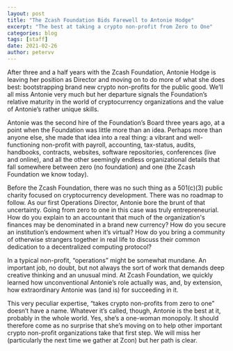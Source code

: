 ```yaml
---
layout: post
title: "The Zcash Foundation Bids Farewell to Antonie Hodge"
excerpt: "The best at taking a crypto non-profit from Zero to One"
categories: blog
tags: [staff]
date: 2021-02-26
author: petervv
---
```


After three and a half years with the Zcash Foundation, Antonie Hodge is leaving her position as Director and moving on to do more of what she does best: bootstrapping brand new crypto non-profits for the public good. We’ll all miss Antonie very much but her departure signals the Foundation’s relative maturity in the world of cryptocurrency organizations and the value of Antonie’s rather unique skills. 

Antonie was the second hire of the Foundation’s Board three years ago, at a point when the Foundation was little more than an idea. Perhaps more than anyone else, she made that idea into a real thing: a vibrant and well-functioning non-profit with payroll, accounting, tax-status, audits, handbooks, contracts, websites, software repositories, conferences (live and online), and all the other seemingly endless organizational details that fall somewhere between zero (no foundation) and one (the Zcash Foundation we know today). 

Before the Zcash Foundation, there was no such thing as a 501(c)(3) public charity focused on cryptocurrency development. There was no roadmap to follow. As our first Operations Director, Antonie bore the brunt of that uncertainty. Going from zero to one in this case was truly entrepreneurial. How do you explain to an accountant that much of the organization's finances may be denominated in a brand new currency? How do you secure an institution’s endowment when it’s virtual? How do you bring a community of otherwise strangers together in real life to discuss their common dedication to a decentralized computing protocol? 

In a typical non-profit, “operations” might be somewhat mundane. An important job, no doubt, but not always the sort of work that demands deep creative thinking and an unusual mind. At Zcash Foundation, we quickly learned how unconventional Antonie’s role actually was, and, by extension, how extraordinary Antonie was (and is) for succeeding in it. 

This very peculiar expertise, “takes crypto non-profits from zero to one” doesn’t have a name. Whatever it’s called, though, Antonie is the best at it, probably in the whole world. Yes, she’s a one-woman monopoly. It should therefore come as no surprise that she’s moving on to help other important crypto non-profit organizations take that first step. We will miss her (particularly the next time we gather at Zcon) but her path is clear. 
